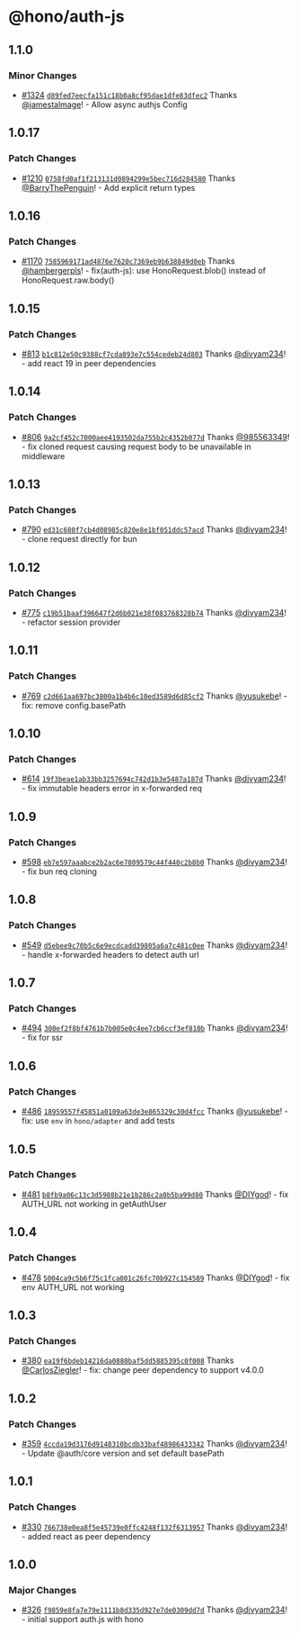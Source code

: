 # @hono/auth-js

## 1.1.0

### Minor Changes

- [#1324](https://github.com/honojs/middleware/pull/1324) [`d89fed7eecfa151c18b0a8cf95dae1dfe83dfec2`](https://github.com/honojs/middleware/commit/d89fed7eecfa151c18b0a8cf95dae1dfe83dfec2) Thanks [@jamestalmage](https://github.com/jamestalmage)! - Allow async authjs Config

## 1.0.17

### Patch Changes

- [#1210](https://github.com/honojs/middleware/pull/1210) [`0758fd0af1f213131d0894299e5bec716d284580`](https://github.com/honojs/middleware/commit/0758fd0af1f213131d0894299e5bec716d284580) Thanks [@BarryThePenguin](https://github.com/BarryThePenguin)! - Add explicit return types

## 1.0.16

### Patch Changes

- [#1170](https://github.com/honojs/middleware/pull/1170) [`7585969171ad4876e7620c7369eb9b638849d0eb`](https://github.com/honojs/middleware/commit/7585969171ad4876e7620c7369eb9b638849d0eb) Thanks [@hambergerpls](https://github.com/hambergerpls)! - fix(auth-js): use HonoRequest.blob() instead of HonoRequest.raw.body()

## 1.0.15

### Patch Changes

- [#813](https://github.com/honojs/middleware/pull/813) [`b1c812e50c9388cf7cda893e7c554cedeb24d803`](https://github.com/honojs/middleware/commit/b1c812e50c9388cf7cda893e7c554cedeb24d803) Thanks [@divyam234](https://github.com/divyam234)! - add react 19 in peer dependencies

## 1.0.14

### Patch Changes

- [#806](https://github.com/honojs/middleware/pull/806) [`9a2cf452c7000aee4193502da755b2c4352b077d`](https://github.com/honojs/middleware/commit/9a2cf452c7000aee4193502da755b2c4352b077d) Thanks [@985563349](https://github.com/985563349)! - fix cloned request causing request body to be unavailable in middleware

## 1.0.13

### Patch Changes

- [#790](https://github.com/honojs/middleware/pull/790) [`ed31c680f7cb4d08985c820e8e1bf051ddc57acd`](https://github.com/honojs/middleware/commit/ed31c680f7cb4d08985c820e8e1bf051ddc57acd) Thanks [@divyam234](https://github.com/divyam234)! - clone request directly for bun

## 1.0.12

### Patch Changes

- [#775](https://github.com/honojs/middleware/pull/775) [`c19b51baaf396647f2d6b021e38f083768328b74`](https://github.com/honojs/middleware/commit/c19b51baaf396647f2d6b021e38f083768328b74) Thanks [@divyam234](https://github.com/divyam234)! - refactor session provider

## 1.0.11

### Patch Changes

- [#769](https://github.com/honojs/middleware/pull/769) [`c2d661aa697bc3800a1b4b6c10ed3589d6d85cf2`](https://github.com/honojs/middleware/commit/c2d661aa697bc3800a1b4b6c10ed3589d6d85cf2) Thanks [@yusukebe](https://github.com/yusukebe)! - fix: remove config.basePath

## 1.0.10

### Patch Changes

- [#614](https://github.com/honojs/middleware/pull/614) [`19f3beae1ab33bb3257694c742d1b3e5487a187d`](https://github.com/honojs/middleware/commit/19f3beae1ab33bb3257694c742d1b3e5487a187d) Thanks [@divyam234](https://github.com/divyam234)! - fix immutable headers error in x-forwarded req

## 1.0.9

### Patch Changes

- [#598](https://github.com/honojs/middleware/pull/598) [`eb7e597aaabce2b2ac6e7809579c44f440c2b8b0`](https://github.com/honojs/middleware/commit/eb7e597aaabce2b2ac6e7809579c44f440c2b8b0) Thanks [@divyam234](https://github.com/divyam234)! - fix bun req cloning

## 1.0.8

### Patch Changes

- [#549](https://github.com/honojs/middleware/pull/549) [`d5ebee9c70b5c6e9ecdcadd39805a6a7c481c0ee`](https://github.com/honojs/middleware/commit/d5ebee9c70b5c6e9ecdcadd39805a6a7c481c0ee) Thanks [@divyam234](https://github.com/divyam234)! - handle x-forwarded headers to detect auth url

## 1.0.7

### Patch Changes

- [#494](https://github.com/honojs/middleware/pull/494) [`300ef2f8bf4761b7b005e0c4ee7cb6ccf3ef810b`](https://github.com/honojs/middleware/commit/300ef2f8bf4761b7b005e0c4ee7cb6ccf3ef810b) Thanks [@divyam234](https://github.com/divyam234)! - fix for ssr

## 1.0.6

### Patch Changes

- [#486](https://github.com/honojs/middleware/pull/486) [`18959557f45851a0109a63de3e865329c30d4fcc`](https://github.com/honojs/middleware/commit/18959557f45851a0109a63de3e865329c30d4fcc) Thanks [@yusukebe](https://github.com/yusukebe)! - fix: use `env` in `hono/adapter` and add tests

## 1.0.5

### Patch Changes

- [#481](https://github.com/honojs/middleware/pull/481) [`b8fb9a06c13c3d5988b21e1b286c2a0b5ba99d80`](https://github.com/honojs/middleware/commit/b8fb9a06c13c3d5988b21e1b286c2a0b5ba99d80) Thanks [@DIYgod](https://github.com/DIYgod)! - fix AUTH_URL not working in getAuthUser

## 1.0.4

### Patch Changes

- [#478](https://github.com/honojs/middleware/pull/478) [`5004ca9c5b6f75c1fca001c26fc70b927c154589`](https://github.com/honojs/middleware/commit/5004ca9c5b6f75c1fca001c26fc70b927c154589) Thanks [@DIYgod](https://github.com/DIYgod)! - fix env AUTH_URL not working

## 1.0.3

### Patch Changes

- [#380](https://github.com/honojs/middleware/pull/380) [`ea19f6bdeb14216da0880baf5dd5885395c0f008`](https://github.com/honojs/middleware/commit/ea19f6bdeb14216da0880baf5dd5885395c0f008) Thanks [@CarlosZiegler](https://github.com/CarlosZiegler)! - fix: change peer dependency to support v4.0.0

## 1.0.2

### Patch Changes

- [#359](https://github.com/honojs/middleware/pull/359) [`4ccda19d3176d9148310bcdb33baf48986433342`](https://github.com/honojs/middleware/commit/4ccda19d3176d9148310bcdb33baf48986433342) Thanks [@divyam234](https://github.com/divyam234)! - Update @auth/core version and set default basePath

## 1.0.1

### Patch Changes

- [#330](https://github.com/honojs/middleware/pull/330) [`766738e0ea8f5e45739e0ffc4248f132f6313957`](https://github.com/honojs/middleware/commit/766738e0ea8f5e45739e0ffc4248f132f6313957) Thanks [@divyam234](https://github.com/divyam234)! - added react as peer dependency

## 1.0.0

### Major Changes

- [#326](https://github.com/honojs/middleware/pull/326) [`f9859e8fa7e79e1111b8d335d927e7de0309dd7d`](https://github.com/honojs/middleware/commit/f9859e8fa7e79e1111b8d335d927e7de0309dd7d) Thanks [@divyam234](https://github.com/divyam234)! - initial support auth.js with hono
